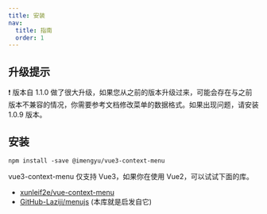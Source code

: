 ```yaml
---
title: 安装
nav:
  title: 指南
  order: 1
---
```


## 升级提示

❗ 版本自 1.1.0 做了很大升级，如果您从之前的版本升级过来，可能会存在与之前版本不兼容的情况，你需要参考文档修改菜单的数据格式。如果出现问题，请安装 1.0.9 版本。

## 安装

```shell
npm install -save @imengyu/vue3-context-menu
```

vue3-context-menu 仅支持 Vue3，如果你在使用 Vue2，可以试试下面的库。

* [xunleif2e/vue-context-menu](https://github.com/xunleif2e/vue-context-menu)
* [GitHub-Laziji/menujs](https://github.com/GitHub-Laziji/menujs) (本库就是启发自它)
